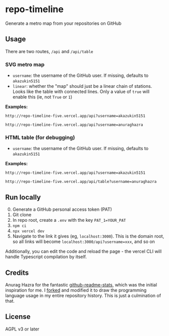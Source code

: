 # repo-timeline

Generate a metro map from your repositories on GitHub

## Usage

There are two routes, `/api` and `/api/table`

### SVG metro map

- `username`: the username of the GitHub user. If missing, defaults to `akazukin5151`
- `linear`: whether the "map" should just be a linear chain of stations. Looks like the table with connected lines. Only a value of `true` will enable this (ie, not `True` or `1`)

**Examples:**

`http://repo-timeline-five.vercel.app/api?username=akazukin5151`

`http://repo-timeline-five.vercel.app/api?username=anuraghazra`

### HTML table (for debugging)

- `username`: the username of the GitHub user. If missing, defaults to `akazukin5151`

**Examples:**

`http://repo-timeline-five.vercel.app/api?username=akazukin5151`

`http://repo-timeline-five.vercel.app/api/table?username=anuraghazra`

## Run locally

0. Generate a GitHub personal access token (PAT)
1. Git clone
2. In repo root, create a `.env` with the key `PAT_1=YOUR_PAT`
3. `npm ci`
4. `npx vercel dev`
5. Navigate to the link it gives (eg, `localhost:3000`). This is the domain root, so all links will become `localhost:3000/api?username=xxx`, and so on

Additionally, you can edit the code and reload the page - the vercel CLI will handle Typescript compilation by itself.

## Credits

Anurag Hazra for the fantastic [github-readme-stats](https://github.com/anuraghazra/github-readme-stats), which was the initial inspiration for me. I [forked](https://github.com/akazukin5151/github-readme-stats) and modified it to draw the programming language usage in my entire repository history. This is just a culmination of that.

## License

AGPL v3 or later

